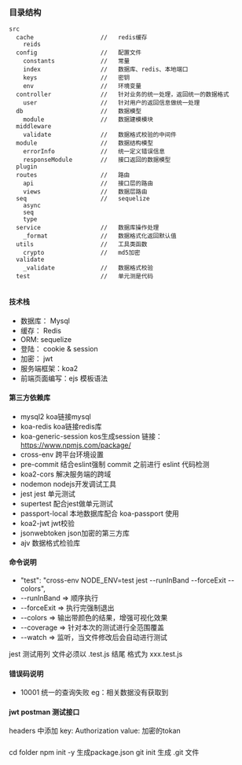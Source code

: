 ### 目录结构
```
src
  cache                   //   redis缓存
    reids
  config                  //   配置文件
    constants             //   常量
    index                 //   数据库、redis、本地端口
    keys                  //   密钥
    env                   //   环境变量
  controller              //   针对业务的统一处理，返回统一的数据格式
    user                  //   针对用户的返回信息做统一处理
  db                      //   数据模型
    module                //   数据建模模块
  middleware
    validate              //   数据格式校验的中间件
  module                  //   数据结构模型
    errorInfo             //   统一定义错误信息
    responseModule        //   接口返回的数据模型
  plugin
  routes                  //   路由
    api                   //   接口层的路由
    views                 //   数据层路由
  seq                     //   sequelize
    async
    seq
    type
  service                 //   数据库操作处理
    _format               //   数据格式化返回默认值
  utils                   //   工具类函数
    crypto                //   md5加密
  validate
    _validate             //   数据格式校验
  test                    //   单元测是代码
  
```

#### 技术栈
- 数据库： Mysql
- 缓存：   Redis
- ORM:    sequelize
- 登陆：   cookie & session
- 加密：   jwt
- 服务端框架：koa2
- 前端页面编写：ejs 模板语法

#### 第三方依赖库
- mysql2                    koa链接mysql
- koa-redis                 koa链接redis库     
- koa-generic-session       kos生成session  链接：https://www.npmjs.com/package/
- cross-env                 跨平台环境设置
- pre-commit                结合eslint强制 commit 之前进行 eslint 代码检测
- koa2-cors                 解决服务端的跨域
- nodemon                   nodejs开发调试工具
- jest                      jest 单元测试
- supertest                 配合jest做单元测试
- passport-local            本地数据库配合 koa-passport 使用
- koa2-jwt                  jwt校验
- jsonwebtoken              json加密的第三方库
- ajv                       数据格式检验库  

#### 命令说明
- "test": "cross-env NODE_ENV=test jest --runInBand --forceExit --colors",
- --runInBand => 顺序执行
- --forceExit => 执行完强制退出
- --colors  => 输出带颜色的结果，增强可视化效果
- --coverage => 针对本次的测试进行全范围覆盖
- --watch => 监听，当文件修改后会自动进行测试

jest 测试用列 文件必须以 .test.js 结尾  格式为 xxx.test.js


#### 错误码说明
- 10001         统一的查询失败 eg：相关数据没有获取到

#### jwt postman 测试接口
headers 中添加 key: Authorization  value: 加密的tokan


##### 
cd folder
npm init -y 生成package.json
git init 生成 .git 文件

